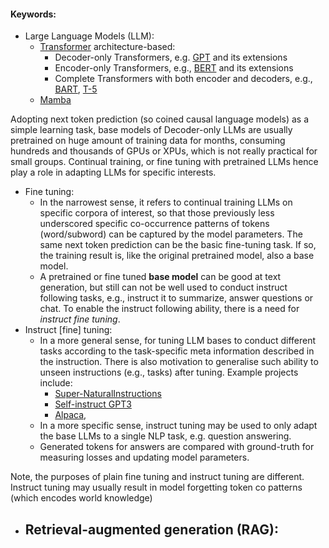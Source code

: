 #### Keywords:
- Large Language Models (LLM): 
	- [Transformer](https://arxiv.org/abs/1706.03762) architecture-based:
		- Decoder-only Transformers, e.g. [GPT](https://paperswithcode.com/paper/improving-language-understanding-by) and its extensions
		- Encoder-only Transformers, e.g., [BERT](https://arxiv.org/abs/1810.04805) and its extensions
		- Complete Transformers with both encoder and decoders, e.g., [BART](https://arxiv.org/abs/1910.13461), [T-5](https://arxiv.org/abs/1910.10683)
	- [Mamba](https://arxiv.org/abs/2312.00752)
	
Adopting next token prediction (so coined causal language models) as a simple learning task, base models of Decoder-only LLMs are usually pretrained on huge amount of  training data for months, consuming hundreds and thousands of GPUs or XPUs, which is not really practical for small groups.   Continual training, or fine tuning with pretrained LLMs hence play a role in adapting LLMs for specific interests. 
- Fine tuning:
	- In the narrowest sense, it refers to continual training LLMs on specific corpora of interest, so that those previously less underscored specific co-occurrence patterns of tokens (word/subword) can be captured by the model parameters. The same next token prediction can be the basic fine-tuning task. If so, the training result is, like the original pretrained model, also a base model. 
	- A pretrained or fine tuned __base model__ can be good at text generation, but still can not be well used to conduct instruct following tasks, e.g., instruct it to summarize, answer questions or chat. To enable the instruct following ability, there is a need for _instruct fine tuning_.    
- Instruct [fine] tuning:
	- In a more general sense, for tuning LLM bases to conduct different tasks according to the task-specific meta information described in the instruction. There is also motivation to generalise such ability to unseen instructions (e.g., tasks) after tuning. Example projects include:
		- [Super-NaturalInstructions](https://arxiv.org/pdf/2204.07705.pdf)
		- [Self-instruct GPT3](https://arxiv.org/abs/2212.10560)
		- [Alpaca](https://crfm.stanford.edu/2023/03/13/alpaca.html), 
	- In a more specific sense, instruct tuning may be used to only adapt the base LLMs to a single NLP task, e.g. question answering.
	- Generated tokens for answers are compared with ground-truth for measuring losses and updating model parameters.   

Note, the purposes of plain fine tuning and instruct tuning are different. Instruct tuning may usually result in model forgetting token co patterns (which encodes world knowledge) 
 
- Retrieval-augmented generation (RAG):
	- 


<!--stackedit_data:
eyJoaXN0b3J5IjpbOTQ1NTM1OTE0LDcyNzQ5ODA4MywtNTM3MD
Y1NTc3LC00MDIxMDgxNywtMTYyNzQyODcsMTg3ODAxNTc1Niwt
MjA4ODc0NjYxMl19
-->